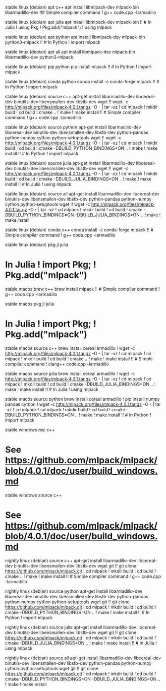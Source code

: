 stable linux (debian) apt c++
apt install libmlpack-dev mlpack-bin libarmadillo-dev !!# Simple compiler command ! g++ code.cpp -larmadillo

stable linux (debian) apt julia
apt install libmlpack-dev mlpack-bin !! # In Julia ! using Pkg ! Pkg.add("mlpack") ! using mlpack

stable linux (debian) apt python
apt install libmlpack-dev mlpack-bin python3-mlpack !! # In Python ! import mlpack

stable linux (debian) apt all
apt install libmlpack-dev mlpack-bin libarmadillo-dev python3-mlpack

stable linux (debian) pip python
pip install mlpack !! # In Python ! import mlpack

stable linux (debian) conda python
conda install -c conda-forge mlpack !! # In Python ! import mlpack

stable linux (debian) source c++
apt-get install libarmadillo-dev libcereal-dev binutils-dev libensmallen-dev libstb-dev wget !! wget -c http://mlpack.org/files/mlpack-4.0.1.tar.gz -O - | tar -xz ! cd mlpack ! mkdir build ! cd build ! cmake .. ! make ! make install !! # Simple compiler command ! g++ code.cpp -larmadillo

stable linux (debian) source python
apt-get install libarmadillo-dev libcereal-dev binutils-dev libensmallen-dev libstb-dev python-pandas python-numpy cython python-setuptools wget !! wget -c http://mlpack.org/files/mlpack-4.0.1.tar.gz -O - | tar -xz ! cd mlpack ! mkdir build ! cd build ! cmake -DBUILD_PYTHON_BINDINGS=ON .. ! make ! make install !! # In Python ! import mlpack

stable linux (debian) source julia
apt-get install libarmadillo-dev libcereal-dev binutils-dev libensmallen-dev libstb-dev wget !! wget -c http://mlpack.org/files/mlpack-4.0.1.tar.gz -O - | tar -xz ! cd mlpack ! mkdir build ! cd build ! cmake -DBUILD_JULIA_BINDINGS=ON .. ! make ! make install !! # In Julia ! using mlpack

stable linux (debian) source all
apt-get install libarmadillo-dev libcereal-dev binutils-dev libensmallen-dev libstb-dev python-pandas python-numpy cython python-setuptools wget !! wget -c http://mlpack.org/files/mlpack-4.0.1.tar.gz -O - | tar -xz ! cd mlpack ! mkdir build ! cd build ! cmake -DBUILD_PYTHON_BINDINGS=ON -DBUILD_JULIA_BINDINGS=ON .. ! make ! make install

stable linux (debian) conda c++
conda install -c conda-forge mlpack !! # Simple compiler command ! g++ code.cpp -larmadillo

stable linux (debian) pkg.jl julia
# In Julia ! import Pkg; ! Pkg.add("mlpack")

stable macos brew c++
brew install mlpack !! # Simple compiler command ! g++ code.cpp -larmadillo

stable macos pkg.jl julia
# In Julia ! import Pkg; ! Pkg.add("mlpack")

stable macos source c++
brew install cereal armadillo ! wget -c http://mlpack.org/files/mlpack-4.0.1.tar.gz -O - | tar -xz ! cd mlpack ! cd mlpack ! mkdir build ! cd build ! cmake .. ! make ! make install !! # Simple compiler command ! clang++ code.cpp -larmadillo

stable macos source julia
brew install cereal armadillo ! wget -c http://mlpack.org/files/mlpack-4.0.1.tar.gz -O - | tar -xz ! cd mlpack ! cd mlpack ! mkdir build ! cd build ! cmake -DBUILD_JULIA_BINDINGS=ON .. ! make ! make install !! # In Julia ! using mlpack

stable macos source python
brew install cereal armadillo ! pip install numpy pandas cython ! wget -c http://mlpack.org/files/mlpack-4.0.1.tar.gz -O - | tar -xz ! cd mlpack ! cd mlpack ! mkdir build ! cd build ! cmake -DBUILD_PYTHON_BINDINGS=ON .. ! make ! make install !! # In Python ! import mlpack

stable windows msi c++
# See https://github.com/mlpack/mlpack/blob/4.0.1/doc/user/build_windows.md

stable windows source c++
# See https://github.com/mlpack/mlpack/blob/4.0.1/doc/user/build_windows.md

nightly linux (debian) source c++
apt-get install libarmadillo-dev libcereal-dev binutils-dev libensmallen-dev libstb-dev wget git !! git clone https://github.com/mlpack/mlpack.git ! cd mlpack ! mkdir build ! cd build ! cmake .. ! make ! make install !! # Simple compiler command ! g++ code.cpp -larmadillo

nightly linux (debian) source python
apt-get install libarmadillo-dev libcereal-dev binutils-dev libensmallen-dev libstb-dev python-pandas python-numpy cython python-setuptools wget git !! git clone https://github.com/mlpack/mlpack.git ! cd mlpack ! mkdir build ! cd build ! cmake -DBUILD_PYTHON_BINDINGS=ON .. ! make ! make install !! # In Python ! import mlpack

nightly linux (debian) source julia
apt-get install libarmadillo-dev libcereal-dev binutils-dev libensmallen-dev libstb-dev wget git !! git clone https://github.com/mlpack/mlpack.git ! cd mlpack ! mkdir build ! cd build ! cmake -DBUILD_JULIA_BINDINGS=ON .. ! make ! make install !! # In Julia ! using mlpack

nightly linux (debian) source all
apt-get install libarmadillo-dev libcereal-dev binutils-dev libensmallen-dev libstb-dev python-pandas python-numpy cython python-setuptools wget git !! git clone https://github.com/mlpack/mlpack.git ! cd mlpack ! mkdir build ! cd build ! cmake -DBUILD_PYTHON_BINDINGS=ON -DBUILD_JULIA_BINDINGS=ON .. ! make ! make install
